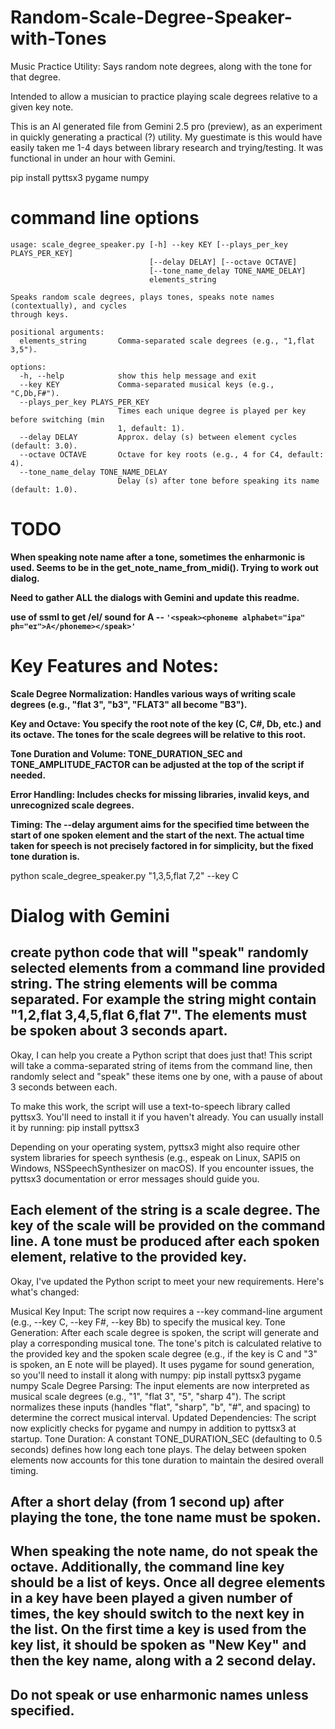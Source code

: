 # Random-Scale-Degree-Speaker-with-Tones
Music Practice Utility: Says random note degrees, along with the tone for that degree.

Intended to allow a musician to practice playing scale degrees relative to a given key note. 

This is an AI generated file from Gemini 2.5 pro (preview), as an experiment in quickly generating a practical (?) utility. My guestimate is this would have easily taken me 1-4 days between library research and trying/testing. It was functional in under an hour with Gemini.

pip install pyttsx3 pygame numpy


# command line options
```
usage: scale_degree_speaker.py [-h] --key KEY [--plays_per_key PLAYS_PER_KEY]
                               [--delay DELAY] [--octave OCTAVE]
                               [--tone_name_delay TONE_NAME_DELAY]
                               elements_string

Speaks random scale degrees, plays tones, speaks note names (contextually), and cycles
through keys.

positional arguments:
  elements_string       Comma-separated scale degrees (e.g., "1,flat 3,5").

options:
  -h, --help            show this help message and exit
  --key KEY             Comma-separated musical keys (e.g., "C,Db,F#").
  --plays_per_key PLAYS_PER_KEY
                        Times each unique degree is played per key before switching (min
                        1, default: 1).
  --delay DELAY         Approx. delay (s) between element cycles (default: 3.0).
  --octave OCTAVE       Octave for key roots (e.g., 4 for C4, default: 4).
  --tone_name_delay TONE_NAME_DELAY
                        Delay (s) after tone before speaking its name (default: 1.0).
 ```
# TODO
**When speaking note name after a tone, sometimes the enharmonic is used. Seems to be in the get_note_name_from_midi(). Trying to work out dialog.**

**Need to gather ALL the dialogs with Gemini and update this readme.**

**use of ssml to get /eI/ sound for A -- ```'<speak><phoneme alphabet="ipa" ph="eɪ">A</phoneme></speak>'```**

# Key Features and Notes:

**Scale Degree Normalization: Handles various ways of writing scale degrees (e.g., "flat 3", "b3", "FLAT3" all become "B3").**

**Key and Octave: You specify the root note of the key (C, C#, Db, etc.) and its octave. The tones for the scale degrees will be relative to this root.**

**Tone Duration and Volume: TONE_DURATION_SEC and TONE_AMPLITUDE_FACTOR can be adjusted at the top of the script if needed.**

**Error Handling: Includes checks for missing libraries, invalid keys, and unrecognized scale degrees.**

**Timing: The --delay argument aims for the specified time between the start of one spoken element and the start of the next. The actual time taken for speech is not precisely factored in for simplicity, but the fixed tone duration is.**






python scale_degree_speaker.py "1,3,5,flat 7,2" --key C

# Dialog with Gemini
>>
create python code that will "speak" randomly selected elements from a command line provided string. 
The string elements will be comma separated. 
For example the string might contain "1,2,flat 3,4,5,flat 6,flat 7". 
The elements must be spoken about 3 seconds apart.
-----
Okay, I can help you create a Python script that does just that! This script will take a comma-separated string of items from the command line, then randomly select and "speak" these items one by one, with a pause of about 3 seconds between each.

To make this work, the script will use a text-to-speech library called pyttsx3. You'll need to install it if you haven't already. You can usually install it by running:
pip install pyttsx3

Depending on your operating system, pyttsx3 might also require other system libraries for speech synthesis (e.g., espeak on Linux, SAPI5 on Windows, NSSpeechSynthesizer on macOS). If you encounter issues, the pyttsx3 documentation or error messages should guide you.


>>
Each element of the string is a scale degree. 
The key of the scale will be provided on the command line. 
A tone must be produced after each spoken element, relative to the provided key.
-----
Okay, I've updated the Python script to meet your new requirements. Here's what's changed:

Musical Key Input: The script now requires a --key command-line argument (e.g., --key C, --key F#, --key Bb) to specify the musical key.
Tone Generation: After each scale degree is spoken, the script will generate and play a corresponding musical tone.
The tone's pitch is calculated relative to the provided key and the spoken scale degree (e.g., if the key is C and "3" is spoken, an E note will be played).
It uses pygame for sound generation, so you'll need to install it along with numpy: pip install pyttsx3 pygame numpy
Scale Degree Parsing: The input elements are now interpreted as musical scale degrees (e.g., "1", "flat 3", "5", "sharp 4"). The script normalizes these inputs (handles "flat", "sharp", "b", "#", and spacing) to determine the correct musical interval.
Updated Dependencies: The script now explicitly checks for pygame and numpy in addition to pyttsx3 at startup.
Tone Duration: A constant TONE_DURATION_SEC (defaulting to 0.5 seconds) defines how long each tone plays. The delay between spoken elements now accounts for this tone duration to maintain the desired overall timing.


>>
After a short delay (from 1 second up) after playing the tone, the tone name must be spoken.
-----

>>
When speaking the note name, do not speak the octave. Additionally, the command line key should be a list of keys. Once all degree elements in a key have been played a given number of times, the key should switch to the next key in the list. On the first time a key is used from the key list, it should be spoken as "New Key" and then the key name, along with a 2 second delay.
-----

>>
Do not speak or use enharmonic names unless specified.
-----

